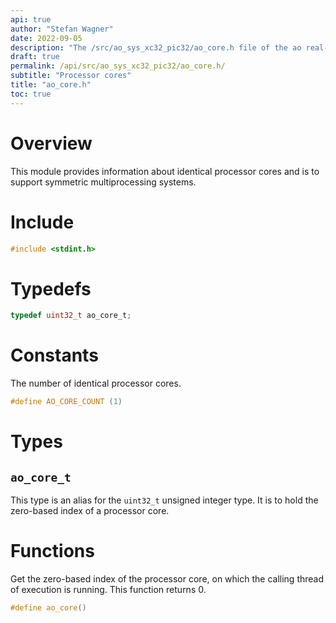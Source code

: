 ```yaml
---
api: true
author: "Stefan Wagner"
date: 2022-09-05
description: "The /src/ao_sys_xc32_pic32/ao_core.h file of the ao real-time operating system."
draft: true
permalink: /api/src/ao_sys_xc32_pic32/ao_core.h/
subtitle: "Processor cores"
title: "ao_core.h"
toc: true
---
```


# Overview

This module provides information about identical processor cores and is to support symmetric multiprocessing systems.

# Include

```c
#include <stdint.h>
```

# Typedefs

```c
typedef uint32_t ao_core_t;
```

# Constants

The number of identical processor cores.

```c
#define AO_CORE_COUNT (1)
```

# Types

## `ao_core_t`

This type is an alias for the `uint32_t` unsigned integer type. It is to hold the zero-based index of a processor core.

# Functions

Get the zero-based index of the processor core, on which the calling thread of execution is running. This function returns 0.

```c
#define ao_core()
```
